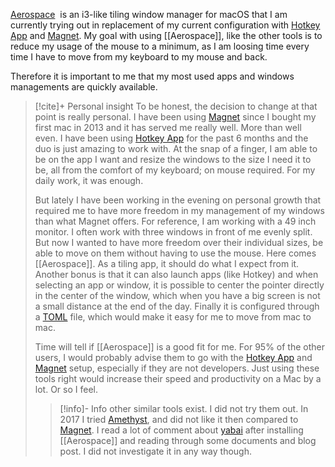 [Aerospace](https://github.com/nikitabobko/AeroSpace)  is an i3-like tiling window manager for macOS that I am currently trying out in replacement of my current configuration with [Hotkey App](https://apps.apple.com/us/app/hotkey-app/id975890633?mt=12) and [Magnet](https://apps.apple.com/us/app/magnet/id441258766?mt=12).
My goal with using [[Aerospace]], like the other tools is to reduce my usage of the mouse to a minimum, as I am loosing time every time I have to move from my keyboard to my mouse and back.

Therefore it is important to me that my most used apps and windows managements are quickly available.

> [!cite]+ Personal insight
> To be honest, the decision to change at that point is really personal.
> I have been using [Magnet](https://apps.apple.com/us/app/magnet/id441258766?mt=12) since I bought my first mac in 2013 and it has served me really well.  More than well even. I have been using [Hotkey App](https://apps.apple.com/us/app/hotkey-app/id975890633?mt=12) for the past 6 months and the duo is just amazing to work with. At the snap of a finger, I am able to be on the app I want and resize the windows to the size I need it to be, all from the comfort of my keyboard; on mouse required.
> For my daily work, it was enough.
> 
> But lately I have been working in the evening on personal growth that required me to have more freedom in my management of my windows than what Magnet offers.
> For reference, I am working with a 49 inch monitor. I often work with three windows in front of me evenly split. But now I wanted to have more freedom over their individual sizes, be able to move on them without having to use the mouse. 
> Here comes [[Aerospace]]. As a tiling app, it should do what I expect from it.
> Another bonus is that it can also launch apps (like Hotkey) and when selecting an app or window, it is possible to center the pointer directly in the center of the window, which when you have a big screen is not a small distance at the end of the day.
> Finally it is configured through a [TOML](https://toml.io/en/) file, which would make it easy for me to move from mac to mac.
> 
> Time will tell if [[Aerospace]] is a good fit for me. For 95% of the other users, I would probably advise them to go with the [Hotkey App](https://apps.apple.com/us/app/hotkey-app/id975890633?mt=12) and [Magnet](https://apps.apple.com/us/app/magnet/id441258766?mt=12) setup, especially if they are not developers. Just using these tools right would increase their speed and productivity on a Mac by a lot. Or so I feel.
> > [!info]- Info
> > other similar tools exist. I did not try them out.
> > In 2017 I tried [Amethyst](https://github.com/ianyh/Amethyst), and did not like it then compared to [Magnet](https://apps.apple.com/us/app/magnet/id441258766?mt=12).
> > I read a lot of comment about [yabai](https://github.com/koekeishiya/yabai) after installing [[Aerospace]] and reading through some documents and blog post. I did not investigate it in any way though.
